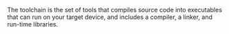 The toolchain is the set of tools that compiles source code into executables that can run on your target device, and includes a compiler, a linker, and run-time libraries.